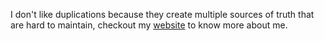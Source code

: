 I don't like duplications because they create multiple sources of truth that are hard to maintain, checkout my [website](https://joao-mbn.github.io/) to know more about me.
